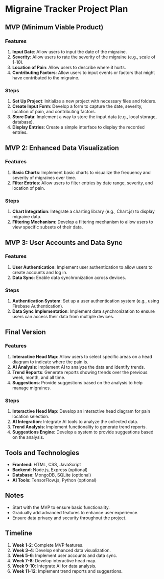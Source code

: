 # Migraine Tracker Project Plan

## MVP (Minimum Viable Product)

### Features

1. **Input Date**: Allow users to input the date of the migraine.
2. **Severity**: Allow users to rate the severity of the migraine (e.g., scale of 1-10).
3. **Location of Pain**: Allow users to describe where it hurts.
4. **Contributing Factors**: Allow users to input events or factors that might have contributed to the migraine.

### Steps

1. **Set Up Project**: Initialize a new project with necessary files and folders.
2. **Create Input Form**: Develop a form to capture the date, severity, location of pain, and contributing factors.
3. **Store Data**: Implement a way to store the input data (e.g., local storage, database).
4. **Display Entries**: Create a simple interface to display the recorded entries.

## MVP 2: Enhanced Data Visualization

### Features

1. **Basic Charts**: Implement basic charts to visualize the frequency and severity of migraines over time.
2. **Filter Entries**: Allow users to filter entries by date range, severity, and location of pain.

### Steps

1. **Chart Integration**: Integrate a charting library (e.g., Chart.js) to display migraine data.
2. **Filtering Mechanism**: Develop a filtering mechanism to allow users to view specific subsets of their data.

## MVP 3: User Accounts and Data Sync

### Features

1. **User Authentication**: Implement user authentication to allow users to create accounts and log in.
2. **Data Sync**: Enable data synchronization across devices.

### Steps

1. **Authentication System**: Set up a user authentication system (e.g., using Firebase Authentication).
2. **Data Sync Implementation**: Implement data synchronization to ensure users can access their data from multiple devices.

## Final Version

### Features

1. **Interactive Head Map**: Allow users to select specific areas on a head diagram to indicate where the pain is.
2. **AI Analysis**: Implement AI to analyze the data and identify trends.
3. **Trend Reports**: Generate reports showing trends over the previous week, month, and all time.
4. **Suggestions**: Provide suggestions based on the analysis to help manage migraines.

### Steps

1. **Interactive Head Map**: Develop an interactive head diagram for pain location selection.
2. **AI Integration**: Integrate AI tools to analyze the collected data.
3. **Trend Analysis**: Implement functionality to generate trend reports.
4. **Suggestions Engine**: Develop a system to provide suggestions based on the analysis.

## Tools and Technologies

- **Frontend**: HTML, CSS, JavaScript
- **Backend**: Node.js, Express (optional)
- **Database**: MongoDB, SQLite (optional)
- **AI Tools**: TensorFlow.js, Python (optional)

## Notes

- Start with the MVP to ensure basic functionality.
- Gradually add advanced features to enhance user experience.
- Ensure data privacy and security throughout the project.

## Timeline

1. **Week 1-2**: Complete MVP features.
2. **Week 3-4**: Develop enhanced data visualization.
3. **Week 5-6**: Implement user accounts and data sync.
4. **Week 7-8**: Develop interactive head map.
5. **Week 9-10**: Integrate AI for data analysis.
6. **Week 11-12**: Implement trend reports and suggestions.
